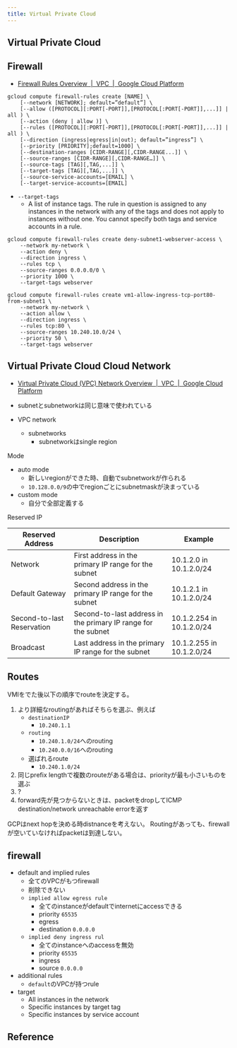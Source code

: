 ```yaml
---
title: Virtual Private Cloud
---
```


## Virtual Private Cloud


## Firewall
* [Firewall Rules Overview  |  VPC  |  Google Cloud Platform](https://cloud.google.com/vpc/docs/firewalls)


```
gcloud compute firewall-rules create [NAME] \
    [--network [NETWORK]; default=”default”] \
    [--allow ([PROTOCOL][:PORT[-PORT]],[PROTOCOL[:PORT[-PORT]],...]] | all ) \
    [--action (deny | allow )] \
    [--rules ([PROTOCOL][:PORT[-PORT]],[PROTOCOL[:PORT[-PORT]],...]] | all ) \
    [--direction (ingress|egress|in|out); default=”ingress”] \
    [--priority [PRIORITY];default=1000] \
    [--destination-ranges [CIDR-RANGE][,CIDR-RANGE...]] \
    [--source-ranges [CIDR-RANGE][,CIDR-RANGE…]] \
    [--source-tags [TAG][,TAG,...]] \
    [--target-tags [TAG][,TAG,...]] \
    [--source-service-accounts=[EMAIL] \
    [--target-service-accounts=[EMAIL]
```

* `--target-tags`
    * A list of instance tags. The rule in question is assigned to any instances in the network with any of the tags and does not apply to instances without one. You cannot specify both tags and service accounts in a rule.


```
gcloud compute firewall-rules create deny-subnet1-webserver-access \
    --network my-network \
    --action deny \
    --direction ingress \
    --rules tcp \
    --source-ranges 0.0.0.0/0 \
    --priority 1000 \
    --target-tags webserver
```

```
gcloud compute firewall-rules create vm1-allow-ingress-tcp-port80-from-subnet1 \
    --network my-network \
    --action allow \
    --direction ingress \
    --rules tcp:80 \
    --source-ranges 10.240.10.0/24 \
    --priority 50 \
    --target-tags webserver
```

## Virtual Private Cloud Cloud Network
* [Virtual Private Cloud (VPC) Network Overview  |  VPC  |  Google Cloud Platform](https://cloud.google.com/vpc/docs/vpc)

* subnetとsubnetworkは同じ意味で使われている
* VPC network
    * subnetworks
        * subnetworkはsingle region

Mode

* auto mode
    * 新しいregionができた時、自動でsubnetworkが作られる
    * `10.128.0.0/9`の中でregionごとにsubnetmaskが決まっている
* custom mode
    * 自分で全部定義する

Reserved IP

| Reserved Address           | Description                                                   | Example                   |
|----------------------------|---------------------------------------------------------------|---------------------------|
| Network                    | First address in the primary IP range for the subnet          | 10.1.2.0 in 10.1.2.0/24   |
| Default Gateway            | Second address in the primary IP range for the subnet         | 10.1.2.1 in 10.1.2.0/24   |
| Second-to-last Reservation | Second-to-last address in the primary IP range for the subnet | 10.1.2.254 in 10.1.2.0/24 |
| Broadcast                  | Last address in the primary IP range for the subnet           | 10.1.2.255 in 10.1.2.0/24 |

## Routes
VMIをでた後以下の順序でrouteを決定する。

1. より詳細なroutingがあればそちらを選ぶ、例えば
    * `destinationIP`
        * `10.240.1.1`
    * `routing`
        * `10.240.1.0/24`へのrouting
        * `10.240.0.0/16`へのrouting
    * 選ばれるroute
        * `10.240.1.0/24`
2. 同じprefix lengthで複数のrouteがある場合は、priorityが最も小さいものを選ぶ
3. ?
4. forward先が見つからないときは、packetをdropしてICMP destination/network unreachable errorを返す

GCPはnext hopを決める時distnanceを考えない。
Routingがあっても、firewallが空いていなければpacketは到達しない。


## firewall

* default and implied rules
    * 全てのVPCがもつfirewall
    * 削除できない
    * `implied allow egress rule`
        * 全てのinstanceがdefaultでinternetにaccessできる
        * priority `65535`
        * egress
        * destination `0.0.0.0`
    * `implied deny ingress rul`
        * 全てのinstanceへのaccessを無効
        * priority `65535`
        * ingress
        * source `0.0.0.0`
* additional rules
    * `default`のVPCが持つrule
* target
    * All instances in the network
    * Specific instances by target tag
    * Specific instances by service account


## Reference

